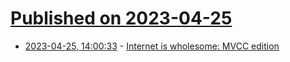 # [Published on 2023-04-25](index.md)

* [2023-04-25, 14:00:33](https://lobste.rs/s/vxrqt7/internet_is_wholesome_mvcc_edition) - [Internet is wholesome: MVCC edition](https://avi.im/blag/2023/internet-mvcc/)
